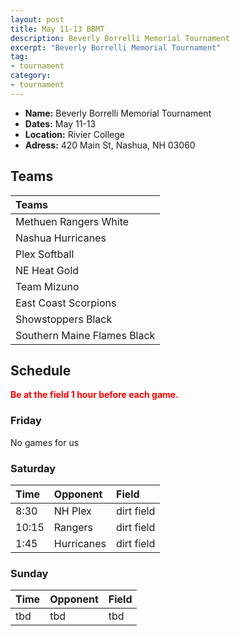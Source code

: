 ```yaml
---
layout: post
title: May 11-13 BBMT
description: Beverly Borrelli Memorial Tournament
excerpt: "Beverly Borrelli Memorial Tournament"
tag:
- tournament
category:
- tournament
---
```

* **Name:** Beverly Borrelli Memorial Tournament
* **Dates:** May 11-13
* **Location:** Rivier College
* **Adress:** 420 Main St, Nashua, NH 03060  

## Teams

|Teams                        |
|:----------------------------|
|Methuen Rangers White				|
|Nashua Hurricanes				    |
|Plex Softball				        |
|NE Heat Gold				          |
|Team Mizuno				          |
|East Coast Scorpions				  |
|Showstoppers Black				    |
|Southern Maine Flames Black  |


## Schedule
**<span style="color:red">Be at the field 1 hour before each game.</span>**

### Friday

No games for us


### Saturday

| Time | Opponent | Field |
|:---  |:---      |:---   |
| 8:30   | NH Plex       | dirt field   |
| 10:15  | Rangers       | dirt field   |
| 1:45   | Hurricanes    | dirt field   |


### Sunday

| Time | Opponent | Field |
|:---  |:---      |:---   |
| tbd  | tbd      | tbd   |

